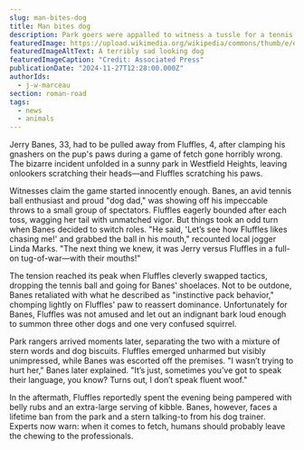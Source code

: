 ```yaml
---
slug: man-bites-dog
title: Man bites dog
description: Park goers were appalled to witness a tussle for a tennis ball go south
featuredImage: https://upload.wikimedia.org/wikipedia/commons/thumb/e/e6/Sad_eyes%5E_Explore_March_18%2C_2023_-_Flickr_-_Dog_Light_Photography.jpg/1024px-Sad_eyes%5E_Explore_March_18%2C_2023_-_Flickr_-_Dog_Light_Photography.jpg
featuredImageAltText: A terribly sad looking dog
featuredImageCaption: "Credit: Associated Press"
publicationDate: "2024-11-27T12:28:00.000Z"
authorIds:
  - j-w-marceau
section: roman-road
tags:
  - news
  - animals
---
```


Jerry Banes, 33, had to be pulled away from Fluffles, 4, after clamping his gnashers on the pup's paws during a game of fetch gone horribly wrong. The bizarre incident unfolded in a sunny park in Westfield Heights, leaving onlookers scratching their heads—and Fluffles scratching his paws.

Witnesses claim the game started innocently enough. Banes, an avid tennis ball enthusiast and proud "dog dad," was showing off his impeccable throws to a small group of spectators. Fluffles eagerly bounded after each toss, wagging her tail with unmatched vigor. But things took an odd turn when Banes decided to switch roles. "He said, 'Let’s see how Fluffles likes chasing me!' and grabbed the ball in his mouth," recounted local jogger Linda Marks. "The next thing we knew, it was Jerry versus Fluffles in a full-on tug-of-war—with their mouths!"

The tension reached its peak when Fluffles cleverly swapped tactics, dropping the tennis ball and going for Banes' shoelaces. Not to be outdone, Banes retaliated with what he described as "instinctive pack behavior," chomping lightly on Fluffles' paw to reassert dominance. Unfortunately for Banes, Fluffles was not amused and let out an indignant bark loud enough to summon three other dogs and one very confused squirrel.

Park rangers arrived moments later, separating the two with a mixture of stern words and dog biscuits. Fluffles emerged unharmed but visibly unimpressed, while Banes was escorted off the premises. "I wasn’t trying to hurt her," Banes later explained. "It’s just, sometimes you’ve got to speak their language, you know? Turns out, I don’t speak fluent woof."

In the aftermath, Fluffles reportedly spent the evening being pampered with belly rubs and an extra-large serving of kibble. Banes, however, faces a lifetime ban from the park and a stern talking-to from his dog trainer. Experts now warn: when it comes to fetch, humans should probably leave the chewing to the professionals.
